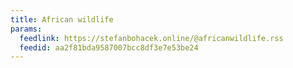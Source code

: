 ```yaml
---
title: African wildlife
params:
  feedlink: https://stefanbohacek.online/@africanwildlife.rss
  feedid: aa2f81bda9587007bcc8df3e7e53be24
---
```

